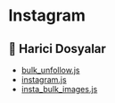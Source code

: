 # Instagram

<!--Index-->

## 📂 Harici Dosyalar

- [bulk_unfollow.js](./bulk_unfollow.js)
- [instagram.js](./instagram.js)
- [insta_bulk_images.js](./insta_bulk_images.js)

<!--Index-->
